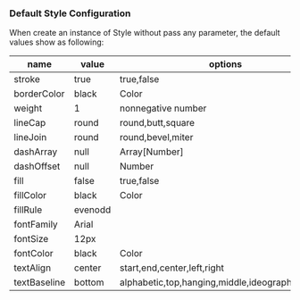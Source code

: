 ### Default Style Configuration

When create an instance of Style without pass any parameter, the default values show as following:

name | value | options
--- | --- | ---
stroke | true | true,false
borderColor | black | Color
weight | 1 | nonnegative number
lineCap | round | round,butt,square
lineJoin | round | round,bevel,miter
dashArray | null | Array[Number]
dashOffset | null | Number
fill | false | true,false
fillColor | black | Color
fillRule | evenodd | 
fontFamily |Arial
fontSize | 12px
fontColor | black | Color
textAlign | center | start,end,center,left,right
textBaseline | bottom | alphabetic,top,hanging,middle,ideographic,bottom